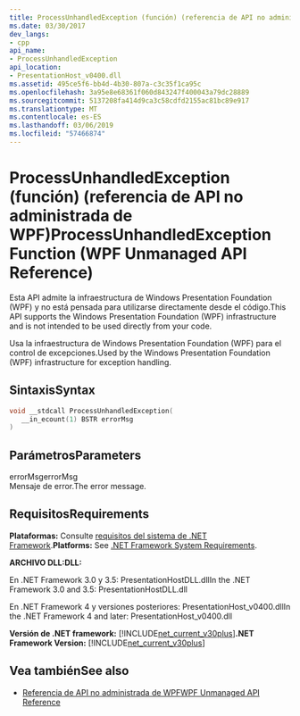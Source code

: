```yaml
---
title: ProcessUnhandledException (función) (referencia de API no administrada de WPF)
ms.date: 03/30/2017
dev_langs:
- cpp
api_name:
- ProcessUnhandledException
api_location:
- PresentationHost_v0400.dll
ms.assetid: 495ce5f6-bb4d-4b30-807a-c3c35f1ca95c
ms.openlocfilehash: 3a95e8e68361f060d843247f400043a79dc28889
ms.sourcegitcommit: 5137208fa414d9ca3c58cdfd2155ac81bc89e917
ms.translationtype: MT
ms.contentlocale: es-ES
ms.lasthandoff: 03/06/2019
ms.locfileid: "57466874"
---
```

# <a name="processunhandledexception-function-wpf-unmanaged-api-reference"></a><span data-ttu-id="71d53-102">ProcessUnhandledException (función) (referencia de API no administrada de WPF)</span><span class="sxs-lookup"><span data-stu-id="71d53-102">ProcessUnhandledException Function (WPF Unmanaged API Reference)</span></span>
<span data-ttu-id="71d53-103">Esta API admite la infraestructura de Windows Presentation Foundation (WPF) y no está pensada para utilizarse directamente desde el código.</span><span class="sxs-lookup"><span data-stu-id="71d53-103">This API supports the Windows Presentation Foundation (WPF) infrastructure and is not intended to be used directly from your code.</span></span>  
  
 <span data-ttu-id="71d53-104">Usa la infraestructura de Windows Presentation Foundation (WPF) para el control de excepciones.</span><span class="sxs-lookup"><span data-stu-id="71d53-104">Used by the Windows Presentation Foundation (WPF) infrastructure for exception handling.</span></span>  
  
## <a name="syntax"></a><span data-ttu-id="71d53-105">Sintaxis</span><span class="sxs-lookup"><span data-stu-id="71d53-105">Syntax</span></span>  
  
```cpp  
void __stdcall ProcessUnhandledException(  
   __in_ecount(1) BSTR errorMsg  
)  
```  
  
## <a name="parameters"></a><span data-ttu-id="71d53-106">Parámetros</span><span class="sxs-lookup"><span data-stu-id="71d53-106">Parameters</span></span>  
 <span data-ttu-id="71d53-107">errorMsg</span><span class="sxs-lookup"><span data-stu-id="71d53-107">errorMsg</span></span>  
 <span data-ttu-id="71d53-108">Mensaje de error.</span><span class="sxs-lookup"><span data-stu-id="71d53-108">The error message.</span></span>  
  
## <a name="requirements"></a><span data-ttu-id="71d53-109">Requisitos</span><span class="sxs-lookup"><span data-stu-id="71d53-109">Requirements</span></span>  
 <span data-ttu-id="71d53-110">**Plataformas:** Consulte [requisitos del sistema de .NET Framework](../../get-started/system-requirements.md).</span><span class="sxs-lookup"><span data-stu-id="71d53-110">**Platforms:** See [.NET Framework System Requirements](../../get-started/system-requirements.md).</span></span>  
  
 <span data-ttu-id="71d53-111">**ARCHIVO DLL:**</span><span class="sxs-lookup"><span data-stu-id="71d53-111">**DLL:**</span></span>  
  
 <span data-ttu-id="71d53-112">En .NET Framework 3.0 y 3.5: PresentationHostDLL.dll</span><span class="sxs-lookup"><span data-stu-id="71d53-112">In the .NET Framework 3.0 and 3.5: PresentationHostDLL.dll</span></span>  
  
 <span data-ttu-id="71d53-113">En .NET Framework 4 y versiones posteriores: PresentationHost_v0400.dll</span><span class="sxs-lookup"><span data-stu-id="71d53-113">In the .NET Framework 4 and later: PresentationHost_v0400.dll</span></span>  
  
 <span data-ttu-id="71d53-114">**Versión de .NET framework:** [!INCLUDE[net_current_v30plus](../../../../includes/net-current-v30plus-md.md)]</span><span class="sxs-lookup"><span data-stu-id="71d53-114">**.NET Framework Version:** [!INCLUDE[net_current_v30plus](../../../../includes/net-current-v30plus-md.md)]</span></span>  
  
## <a name="see-also"></a><span data-ttu-id="71d53-115">Vea también</span><span class="sxs-lookup"><span data-stu-id="71d53-115">See also</span></span>
- [<span data-ttu-id="71d53-116">Referencia de API no administrada de WPF</span><span class="sxs-lookup"><span data-stu-id="71d53-116">WPF Unmanaged API Reference</span></span>](wpf-unmanaged-api-reference.md)
